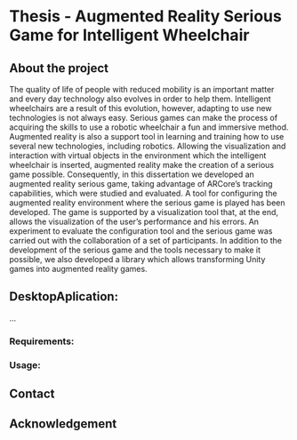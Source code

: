 # Thesis - Augmented Reality Serious Game for Intelligent Wheelchair

## About the project

The quality of life of people with reduced mobility is an important matter and every day technology also evolves in order to help them. Intelligent wheelchairs are a result of this evolution, however, adapting to use new technologies is not always easy. Serious games can make the process of acquiring the skills to use a robotic wheelchair a fun and immersive method. Augmented reality is also a support tool in learning and training how to use several new technologies, including robotics. Allowing the visualization and interaction with virtual objects in the environment which the intelligent wheelchair is inserted, augmented reality make the creation of a serious game possible. Consequently, in this dissertation we developed an augmented reality serious game, taking advantage of ARCore’s tracking capabilities, which were studied and evaluated. A tool for configuring the augmented reality environment where the serious game is played has been developed. The game is supported by a visualization tool that, at the end, allows the visualization of the user’s performance and his errors. An experiment to evaluate the configuration tool and the serious game was carried out with the collaboration of a set of participants. In addition to the development of the serious game and the tools necessary to make it possible, we also developed a library which allows transforming Unity games into augmented reality games.

## DesktopAplication:

...

### Requirements:

### Usage:

## Contact

## Acknowledgement
